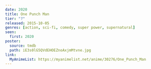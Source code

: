 ```yaml
---
date: 2020
title: One Punch Man
tier: "?"
released: 2015-10-05
genres: [action, sci-fi, comedy, super power, supernatural]
seen:
  first: 2020
poster:
  source: tmdb
  path: iE3s0lG5QVdEHOEZnoAxjmMtvne.jpg
link:
  MyAnimeList: https://myanimelist.net/anime/30276/One_Punch_Man
---
```

